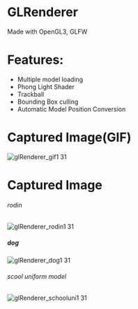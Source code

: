 # GLRenderer
Made with OpenGL3, GLFW

# Features:
- Multiple model loading
- Phong Light Shader
- Trackball
- Bounding Box culling
- Automatic Model Position Conversion
  
# Captured Image(GIF)
![glRenderer_gif1 31](https://github.com/whgusdn321/glRenderer/assets/43023361/5018f357-6dc0-4375-bac2-72e7f49d4863)


# Captured Image
###### rodin
![glRenderer_rodin1 31](https://github.com/whgusdn321/glRenderer/assets/43023361/9a3954d0-4ab8-45b6-a8a5-d49806016b6c)

##### dog
![glRenderer_dog1 31](https://github.com/whgusdn321/glRenderer/assets/43023361/2e70f5b0-8c4b-429e-b068-0f05beb14ef7)

###### scool uniform model
![glRenderer_schooluni1 31](https://github.com/whgusdn321/glRenderer/assets/43023361/7e274f3b-5a0a-422b-831f-91575383c080)
